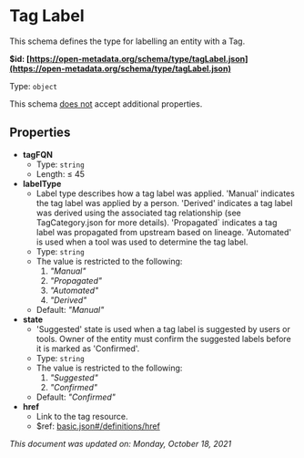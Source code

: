 # Tag Label

This schema defines the type for labelling an entity with a Tag.

**$id: [https://open-metadata.org/schema/type/tagLabel.json](https://open-metadata.org/schema/type/tagLabel.json)**

Type: `object`

This schema <u>does not</u> accept additional properties.

## Properties
 - **tagFQN**
   - Type: `string`
   - Length:  &le; 45
 - **labelType**
   - Label type describes how a tag label was applied. 'Manual' indicates the tag label was applied by a person. 'Derived' indicates a tag label was derived using the associated tag relationship (see TagCategory.json for more details). 'Propagated` indicates a tag label was propagated from upstream based on lineage. 'Automated' is used when a tool was used to determine the tag label.
   - Type: `string`
   - The value is restricted to the following: 
     1. _"Manual"_
     2. _"Propagated"_
     3. _"Automated"_
     4. _"Derived"_
   - Default: _"Manual"_
 - **state**
   - 'Suggested' state is used when a tag label is suggested by users or tools. Owner of the entity must confirm the suggested labels before it is marked as 'Confirmed'.
   - Type: `string`
   - The value is restricted to the following: 
     1. _"Suggested"_
     2. _"Confirmed"_
   - Default: _"Confirmed"_
 - **href**
   - Link to the tag resource.
   - $ref: [basic.json#/definitions/href](basic.md#href)


_This document was updated on: Monday, October 18, 2021_
